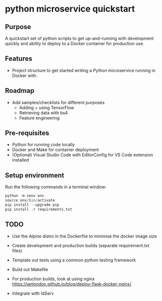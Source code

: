 # python microservice quickstart

## Purpose

A quickstart set of python scripts to get up-and-running with development quickly and ability to deploy to a Docker container for production use.

## Features

- Project structure to get started writing a Python microservice running in Docker with.

## Roadmap

- Add samples/checklists for different purposes
  - Adding + using TensorFlow
  - Retrieving data with bs4
  - Feature engineering

## Pre-requisites

- Python for running code locally
- Docker and Make for container deployment
- (Optional) Visual Studio Code with EditorConfig for VS Code extension installed

## Setup environment

Run the following commands in a terminal window:

```python
python -m venv env
source env/bin/activate
pip install --upgrade pip
pip install -r requirements.txt
```

## TODO

- Use the Alpine distro in the Dockerfile to minimise the docker image size

- Create development and production builds (separate requirement.txt files)

- Template out tests using a common python testing framework

- Build out Makefile

- For production builds, look at using nginx https://ianlondon.github.io/blog/deploy-flask-docker-nginx/

- Integrate with IdServ
